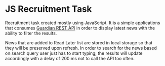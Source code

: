 # JS Recruitment Task

Recruitment task created mostly using JavaScript. It is a simple applications that consumes [Guardian REST API](https://open-platform.theguardian.com/) in order to display latest news with the ability to filter the results.

News that are added to Read Later list are stored in local storage so that they will be preserved upon refresh. In order to search for the news based on search query user just has to start typing, the results will update accordingly with a delay of 200 ms not to call the API too often.
